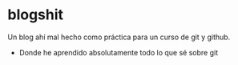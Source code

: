 # blogshit
Un blog ahí mal hecho como práctica para un curso de git y github.

* Donde he aprendido absolutamente todo lo que sé sobre git